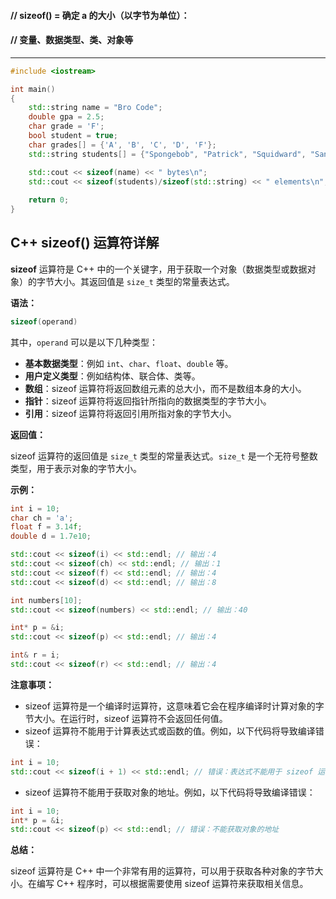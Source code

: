 #### // sizeof() = 确定 a 的大小（以字节为单位）： 
#### // 变量、数据类型、类、对象等

---

```c++
#include <iostream>

int main()
{
    std::string name = "Bro Code";
    double gpa = 2.5;
    char grade = 'F';
    bool student = true;
    char grades[] = {'A', 'B', 'C', 'D', 'F'};
    std::string students[] = {"Spongebob", "Patrick", "Squidward", "Sandy"};

    std::cout << sizeof(name) << " bytes\n";
    std::cout << sizeof(students)/sizeof(std::string) << " elements\n";
    
    return 0;
}
```

## C++ sizeof() 运算符详解

**sizeof** 运算符是 C++ 中的一个关键字，用于获取一个对象（数据类型或数据对象）的字节大小。其返回值是 `size_t` 类型的常量表达式。

**语法：**

```C++
sizeof(operand)
```

其中，`operand` 可以是以下几种类型：

- **基本数据类型**：例如 `int`、`char`、`float`、`double` 等。
- **用户定义类型**：例如结构体、联合体、类等。
- **数组**：sizeof 运算符将返回数组元素的总大小，而不是数组本身的大小。
- **指针**：sizeof 运算符将返回指针所指向的数据类型的字节大小。
- **引用**：sizeof 运算符将返回引用所指对象的字节大小。

**返回值：**

sizeof 运算符的返回值是 `size_t` 类型的常量表达式。`size_t` 是一个无符号整数类型，用于表示对象的字节大小。

**示例：**

```C++
int i = 10;
char ch = 'a';
float f = 3.14f;
double d = 1.7e10;

std::cout << sizeof(i) << std::endl; // 输出：4
std::cout << sizeof(ch) << std::endl; // 输出：1
std::cout << sizeof(f) << std::endl; // 输出：4
std::cout << sizeof(d) << std::endl; // 输出：8

int numbers[10];
std::cout << sizeof(numbers) << std::endl; // 输出：40

int* p = &i;
std::cout << sizeof(p) << std::endl; // 输出：4

int& r = i;
std::cout << sizeof(r) << std::endl; // 输出：4
```

**注意事项：**

- sizeof 运算符是一个编译时运算符，这意味着它会在程序编译时计算对象的字节大小。在运行时，sizeof 运算符不会返回任何值。
- sizeof 运算符不能用于计算表达式或函数的值。例如，以下代码将导致编译错误：

```C++
int i = 10;
std::cout << sizeof(i + 1) << std::endl; // 错误：表达式不能用于 sizeof 运算符
```

- sizeof 运算符不能用于获取对象的地址。例如，以下代码将导致编译错误：

```C++
int i = 10;
int* p = &i;
std::cout << sizeof(p) << std::endl; // 错误：不能获取对象的地址
```

**总结：**

sizeof 运算符是 C++ 中一个非常有用的运算符，可以用于获取各种对象的字节大小。在编写 C++ 程序时，可以根据需要使用 sizeof 运算符来获取相关信息。